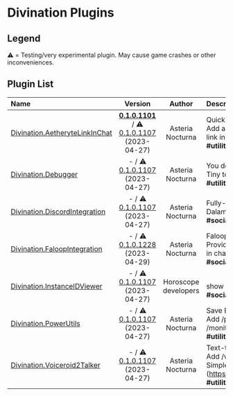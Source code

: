 # Divination Plugins

## Legend

⚠️ = Testing/very experimental plugin. May cause game crashes or other inconveniences.

## Plugin List

| Name | Version | Author | Description |
|:-----|:-------:|:------:|:------------|
| [Divination.AetheryteLinkInChat](https://github.com/SlashNephy/Divination) | **[0.1.0.1101](https://xiv.starry.blue/plugins/stable/AetheryteLinkInChat/latest.zip)** / ⚠️ [0.1.0.1107](https://xiv.starry.blue/plugins/testing/AetheryteLinkInChat/latest.zip) (2023-04-27) | Asteria Nocturna | Quick teleport for Mob Hunting<br>Add a link to teleport to the nearest aetheryte into map link in chat.<br>**\#utility** **\#teleporter** |
| [Divination.Debugger](https://github.com/SlashNephy/Divination) | - / ⚠️ [0.1.0.1107](https://xiv.starry.blue/plugins/testing/Debugger/latest.zip) (2023-04-27) | Asteria Nocturna | You don't need this unless you are developer.<br>Tiny tool to inspect game...<br>**\#utility** **\#Development** **\#Debug** |
| [Divination.DiscordIntegration](https://github.com/SlashNephy/Divination) | - / ⚠️ [0.1.0.1107](https://xiv.starry.blue/plugins/testing/DiscordIntegration/latest.zip) (2023-04-27) | Asteria Nocturna | Fully-customizable Discord Rich Presence<br>Dalamud Plugin to support Rich Presence for FFXIV.<br>**\#social** **\#Discord** |
| [Divination.FaloopIntegration](https://github.com/SlashNephy/Divination) | - / ⚠️ [0.1.0.1228](https://xiv.starry.blue/plugins/testing/FaloopIntegration/latest.zip) (2023-04-29) | Asteria Nocturna | Faloop notification in chat<br>Provide simple integration with Faloop. Mob notification in chat.<br>**\#social** **\#utility** **\#mobhunt** |
| [Divination.InstanceIDViewer](https://github.com/SlashNephy/Divination) | - / ⚠️ [0.1.0.1107](https://xiv.starry.blue/plugins/testing/InstanceIDViewer/latest.zip) (2023-04-27) | Horoscope developers | <br>show instance id in chat when instance changed<br>**\#social** **\#Discord** |
| [Divination.PowerUtils](https://github.com/SlashNephy/Divination) | - / ⚠️ [0.1.0.1107](https://xiv.starry.blue/plugins/testing/PowerUtils/latest.zip) (2023-04-27) | Asteria Nocturna | Save Energy!<br>Add /power save, /power balance, /power perf, /monitoroff commands for power management<br>**\#utility** **\#Command** |
| [Divination.Voiceroid2Talker](https://github.com/SlashNephy/Divination) | - / ⚠️ [0.1.0.1107](https://xiv.starry.blue/plugins/testing/Voiceroid2Talker/latest.zip) (2023-04-27) | Asteria Nocturna | Text-to-Speech for Voiceroid2<br>Add /voiceroid2 command into FFXIV. Require SimpleVoiceroid2Proxy (https://github.com/SlashNephy/SimpleVoiceroid2Proxy).<br>**\#utility** **\#Text-to-speech** **\#Voiceroid** |